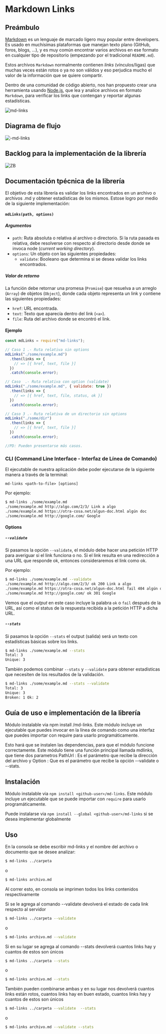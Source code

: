 # Markdown Links

## Preámbulo

[Markdown](https://es.wikipedia.org/wiki/Markdown) es un lenguaje de marcado
ligero muy popular entre developers. Es usado en muchísimas plataformas que
manejan texto plano (GitHub, foros, blogs, ...), y es muy común
encontrar varios archivos en ese formato en cualquier tipo de repositorio
(empezando por el tradicional `README.md`).

Estos archivos `Markdown` normalmente contienen _links_ (vínculos/ligas) que
muchas veces están rotos o ya no son válidos y eso perjudica mucho el valor de
la información que se quiere compartir.

Dentro de una comunidad de código abierto, nos han propuesto crear una
herramienta usando [Node.js](https://nodejs.org/), que lea y analice archivos
en formato `Markdown`, para verificar los links que contengan y reportar
algunas estadísticas.

![md-links](https://i.ibb.co/BLNsLqH/1200px-Markdown-mark-svg.png)

## Diagrama de flujo

![-md-links](https://i.ibb.co/x53Wn2W/Diagrama-de-flujo-md-liks.jpg)

## Backlog para la implementación de la librería

![ZB](https://i.ibb.co/VYg9Cwc/BL.jpg)

## Documentación tpécnica de la librería
 
El objetivo de esta librería es validar los links encontrados en un archivo o archivos .md y obtener estadísticas de los mismos. Estose logro por medio de la siguiente implementación:

#### `mdLinks(path, options)`

##### Argumentos

- `path`: Ruta absoluta o relativa al archivo o directorio. Si la ruta pasada es
  relativa, debe resolverse con respecto al directorio desde donde se invoca
  node (_current working directory_).
- `options`: Un objeto con las siguientes propiedades:
  - `validate`: Booleano que determina si se desea validar los links
    encontrados.

##### Valor de retorno

La función debe retornar una promesa (`Promise`) que resuelva a un arreglo
(`Array`) de objetos (`Object`), donde cada objeto representa un link y contiene
las siguientes propiedades:

- `href`: URL encontrada.
- `text`: Texto que aparecía dentro del link (`<a>`).
- `file`: Ruta del archivo donde se encontró el link.

#### Ejemplo

```js
const mdLinks = require("md-links");

// Caso 1 .- Ruta relativa sin options
mdLinks("./some/example.md")
  .then(links => {
    // => [{ href, text, file }]
  })
  .catch(console.error);

// Caso  .- Ruta relativa con option (validate)
mdLinks("./some/example.md", { validate: true })
  .then(links => {
    // => [{ href, text, file, status, ok }]
  })
  .catch(console.error);

// Caso 3 .- Ruta relativa de un directorio sin options
mdLinks("./some/dir")
  .then(links => {
    // => [{ href, text, file }]
  })
  .catch(console.error);

//PD: Pueden presentarse más casos.
```

### CLI (Command Line Interface - Interfaz de Línea de Comando)

El ejecutable de nuestra aplicación debe poder ejecutarse de la siguiente
manera a través de la terminal:

`md-links <path-to-file> [options]`

Por ejemplo:

```sh
$ md-links ./some/example.md
./some/example.md http://algo.com/2/3/ Link a algo
./some/example.md https://otra-cosa.net/algun-doc.html algún doc
./some/example.md http://google.com/ Google
```


#### Options

##### `--validate`

Si pasamos la opción `--validate`, el módulo debe hacer una petición HTTP para
averiguar si el link funciona o no. Si el link resulta en una redirección a una
URL que responde ok, entonces consideraremos el link como ok.

Por ejemplo:

```sh
$ md-links ./some/example.md --validate
./some/example.md http://algo.com/2/3/ ok 200 Link a algo
./some/example.md https://otra-cosa.net/algun-doc.html fail 404 algún doc
./some/example.md http://google.com/ ok 301 Google
```

Vemos que el _output_ en este caso incluye la palabra `ok` o `fail` después de
la URL, así como el status de la respuesta recibida a la petición HTTP a dicha
URL.

##### `--stats`

Si pasamos la opción `--stats` el output (salida) será un texto con estadísticas
básicas sobre los links.

```sh
$ md-links ./some/example.md --stats
Total: 3
Unique: 3
```

También podemos combinar `--stats` y `--validate` para obtener estadísticas que
necesiten de los resultados de la validación.

```sh
$ md-links ./some/example.md --stats --validate
Total: 3
Unique: 3
Broken: 1 Ok: 2
```


## Guía de uso e implementación de la librería

Módulo instalable via npm install <github-user>/md-links. Este módulo incluye un ejecutable que puedes invocar en la línea de comando como una interfaz que puedes importar con require para usarlo programáticamente.

Esto hará que se instalen las dependencias, para que el módulo funcione correctamente. Este módulo tiene una función principal llamada mdlinks, que tiene dos parametros PathUrl : Es el parámetro que recibe la dirección del archivo y Option : Que es el parámetro que recibe la opción --validate o --stats.

## Instalación

Módulo instalable via `npm install <github-user>/md-links`. Este módulo incluye un ejecutable que se puede importar con `require`
para usarlo programáticamente.

 Puede instalarse via `npm install --global <github-user>/md-links` si se desea implementar globalmente

 ## Uso

 En la consola se debe escribir md-links y el nombre del archivo o documento que se desee analizar:

 ```sh
$ md-links ../carpeta 
```
o

 ```sh
$ md-links archivo.md
```
Al correr esto, en consola se imprimen todos los links contenidos respectivamente

Si se le agrega al comando --validate devolverá el estado de cada link respecto al servidor

 ```sh
$ md-links ../carpeta --validate
```
o

 ```sh
$ md-links archivo.md --validate
```

Si en su lugar se agrega al comando --stats devolverá cuantos links hay y cuantos de estos son únicos
 
 ```sh
$ md-links ../carpeta --stats
```
o

 ```sh
$ md-links archivo.md --stats
```

También pueden combinarse ambas y en su lugar nos devolverá cuantos links están rotos, cuantos links hay en buen estado, cuantos links hay y cuantos de estos son únicos

 ```sh
$ md-links ../carpeta --validate  --stats
```
o

 ```sh
$ md-links archivo.md --validate --stats
```